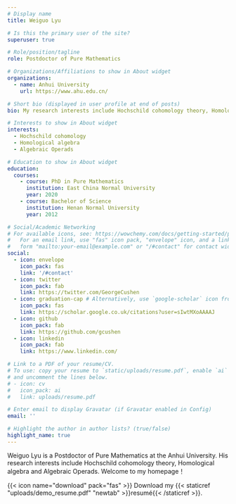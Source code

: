 ```yaml
---
# Display name
title: Weiguo Lyu

# Is this the primary user of the site?
superuser: true

# Role/position/tagline
role: Postdoctor of Pure Mathematics

# Organizations/Affiliations to show in About widget
organizations:
  - name: Anhui University
    url: https://www.ahu.edu.cn/

# Short bio (displayed in user profile at end of posts)
bio: My research interests include Hochschild cohomology theory, Homological algebra and Algebraic Operads.

# Interests to show in About widget
interests:
  - Hochschild cohomology
  - Homological algebra
  - Algebraic Operads

# Education to show in About widget
education:
  courses:
    - course: PhD in Pure Mathematics
      institution: East China Normal University
      year: 2020
    - course: Bachelor of Science 
      institution: Henan Normal University 
      year: 2012

# Social/Academic Networking
# For available icons, see: https://wowchemy.com/docs/getting-started/page-builder/#icons
#   For an email link, use "fas" icon pack, "envelope" icon, and a link in the
#   form "mailto:your-email@example.com" or "/#contact" for contact widget.
social:
  - icon: envelope
    icon_pack: fas
    link: '/#contact'
  - icon: twitter
    icon_pack: fab
    link: https://twitter.com/GeorgeCushen
  - icon: graduation-cap # Alternatively, use `google-scholar` icon from `ai` icon pack
    icon_pack: fas
    link: https://scholar.google.co.uk/citations?user=sIwtMXoAAAAJ
  - icon: github
    icon_pack: fab
    link: https://github.com/gcushen
  - icon: linkedin
    icon_pack: fab
    link: https://www.linkedin.com/

# Link to a PDF of your resume/CV.
# To use: copy your resume to `static/uploads/resume.pdf`, enable `ai` icons in `params.toml`,
# and uncomment the lines below.
# - icon: cv
#   icon_pack: ai
#   link: uploads/resume.pdf

# Enter email to display Gravatar (if Gravatar enabled in Config)
email: ''

# Highlight the author in author lists? (true/false)
highlight_name: true
---
```


Weiguo Lyu is a Postdoctor of Pure Mathematics at the Anhui University. His research interests include  Hochschild cohomology theory, Homological algebra and Algebraic Operads. 
Welcome to my homepage！

{{< icon name="download" pack="fas" >}} Download my {{< staticref "uploads/demo_resume.pdf" "newtab" >}}resumé{{< /staticref >}}.
